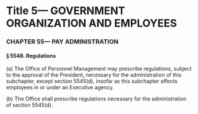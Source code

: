 
# Title 5— GOVERNMENT ORGANIZATION AND EMPLOYEES
### CHAPTER 55— PAY ADMINISTRATION
#### § 5548. Regulations

(a) The Office of Personnel Management may prescribe regulations, subject to the approval of the President, necessary for the administration of this subchapter, except section 5545(d), insofar as this subchapter affects employees in or under an Executive agency.

(b) The Office shall prescribe regulations necessary for the administration of section 5545(d).
